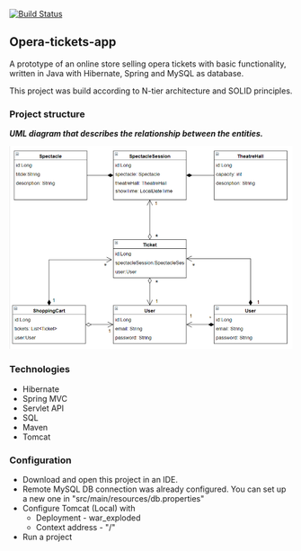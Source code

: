 [![Build Status](https://travis-ci.com/den4eg007/opera-app.svg?branch=master)](https://travis-ci.com/den4eg007/opera-app)

## Opera-tickets-app
A prototype of an online store selling opera tickets with
basic functionality, written in Java with Hibernate, Spring and MySQL as database.

This project was build according to N-tier architecture and SOLID principles.

### Project structure

___UML diagram that describes the relationship between the
entities.___

![img.png?raw=true](Uml_Opera.png)
### Technologies

* Hibernate
* Spring MVC
* Servlet API
* SQL
* Maven
* Tomcat

### Configuration

- Download and open this project in an IDE.
- Remote MySQL DB connection was already configured. You can set up a new one in "src/main/resources/db.properties"
- Configure Tomcat (Local) with
  * Deployment - war_exploded
  * Context address - "/"
- Run a project

